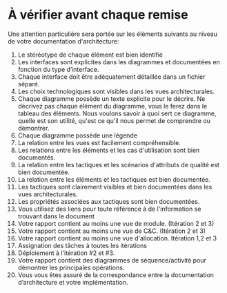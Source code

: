 # À vérifier avant chaque remise
Une attention particulière sera portée sur les éléments suivants au niveau de votre documentation d'architecture:
1. Le stéréotype de chaque élément est bien identifié
2. Les interfaces sont explicites dans les diagrammes et documentées en fonction du type d’interface.  
3. Chaque interface doit être adéquatement détaillée dans un fichier séparé.
4. Les choix technologiques sont visibles dans les vues architecturales. 
5. Chaque diagramme possède un texte explicite pour le décrire.  Ne décrivez pas chaque élément du diagramme, vous le ferez dans le tableau des éléments. Nous voulons savoir à quoi sert ce diagramme, quelle est son utilité, qu'est ce qu'il nous permet de comprendre ou démontrer.
6. Chaque diagramme possède une légende
7. La relation entre les vues est facilement compréhensible.
8. Les relations entre les éléments et les cas d'utilisation sont bien documentés. 
9. La relation entre les tactiques et les scénarios d'attributs de qualité est bien documentée.
10. La relation entre les éléments et les tactiques est  bien documentée. 
11. Les tactiques sont clairement visibles et bien documentées dans les vues architecturales. 
   1. Les propriétés associées aux tactiques sont bien documentées.
12. Vous utilisez des liens pour toute référence à de l'information se trouvant dans le document
13. Votre rapport contient au moins une vue de module. (Itération 2 et 3)
14. Votre rapport contient au moins une vue de C&C. (Itération 2 et 3)
14. Votre rapport contient au moins une vue d'allocation. Itération 1,2 et 3
   2. Assignation des tâches à toutes les itérations
   3. Déploiement à l'itération #2 et #3.
15. Votre rapport contient des diagrammes de séquence/activité pour démontrer les principales opérations.
17. Vous vous êtes assuré de la correspondance entre la documentation d’architecture et votre implémentation.
